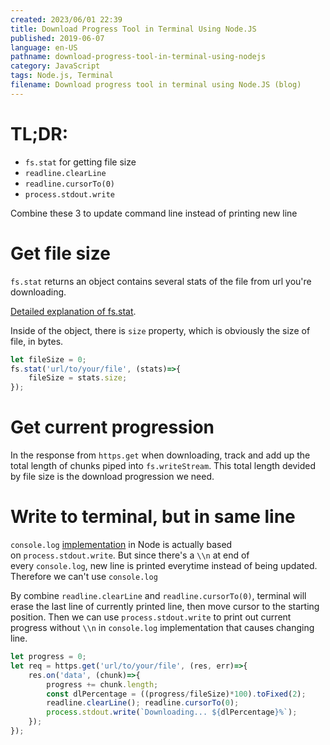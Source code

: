 ```yaml
---
created: 2023/06/01 22:39
title: Download Progress Tool in Terminal Using Node.JS
published: 2019-06-07
language: en-US
pathname: download-progress-tool-in-terminal-using-nodejs
category: JavaScript
tags: Node.js, Terminal
filename: Download progress tool in terminal using Node.JS (blog)
---
```

# TL;DR:

- `fs.stat`
	for getting file size
- `readline.clearLine`
- `readline.cursorTo(0)`
- `process.stdout.write`

Combine these 3 to update command line instead of printing new line

# Get file size

`fs.stat` returns an object contains several stats of the file from url you're downloading.

[Detailed explanation of fs.stat](https://nodejs.org/api/fs.html#fs_class_fs_stats).

Inside of the object, there is `size` property, which is obviously the size of file, in bytes.

```js
let fileSize = 0;
fs.stat('url/to/your/file', (stats)=>{
	fileSize = stats.size;
});
```

# Get current progression

In the response from `https.get` when downloading, track and add up the total length of chunks piped into `fs.writeStream`. This total length devided by file size is the download progression we need.

# Write to terminal, but in same line

`console.log` [implementation](https://nodejs.org/docs/v0.3.1/api/process.html#process.stdout) in Node is actually based on `process.stdout.write`. But since there's a `\\n` at end of every `console.log`, new line is printed everytime instead of being updated. Therefore we can't use `console.log`

By combine `readline.clearLine` and `readline.cursorTo(0)`, terminal will erase the last line of currently printed line, then move cursor to the starting position. Then we can use `process.stdout.write` to print out current progress without `\\n` in `console.log` implementation that causes changing line.

```js
let progress = 0;
let req = https.get('url/to/your/file', (res, err)=>{
	res.on('data', (chunk)=>{
		progress += chunk.length;
		const dlPercentage = ((progress/fileSize)*100).toFixed(2);
		readline.clearLine(); readline.cursorTo(0);
		process.stdout.write(`Downloading... ${dlPercentage}%`);
	});
});
```